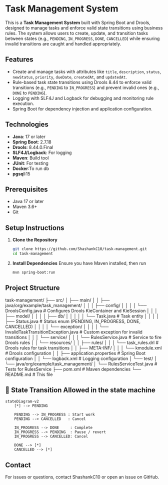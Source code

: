 # Task Management System

This is a **Task Management System** built with Spring Boot and Drools, designed to manage tasks and enforce valid state transitions using business rules. The system allows users to create, update, and transition tasks between states (e.g., `PENDING`, `IN_PROGRESS`, `DONE`, `CANCELLED`) while ensuring invalid transitions are caught and handled appropriately.

## Features
- Create and manage tasks with attributes like `title`, `description`, `status`, `newStatus`, `priority`, `dueDate`, `createdAt`, and `updatedAt`.
- Rule-based task state transitions using Drools 8.44 to enforce valid transitions (e.g., `PENDING` to `IN_PROGRESS`) and prevent invalid ones (e.g., `DONE` to `PENDING`).
- Logging with SLF4J and Logback for debugging and monitoring rule execution.
- Spring Boot for dependency injection and application configuration.

## Technologies
- **Java**: 17 or later
- **Spring Boot**: 2.7.18
- **Drools**: 8.44.0.Final
- **SLF4J/Logback**: For logging
- **Maven**: Build tool
- **JUnit**: For testing
- **Docker**:To run db
- **pgsql**:15

## Prerequisites
- Java 17 or later
- Maven 3.6+
- Git

## Setup Instructions

1. **Clone the Repository**
   ```bash
   git clone https://github.com/ShashankC10/task-management.git
   cd task-management
   ```
2. **Install Dependencies**
   Ensure you have Maven installed, then run
    ```bash
   mvn spring-boot:run
   ```
## Project Structure
task-management/
├── src/
│   ├── main/
│   │   ├── java/org/example/task_management/
│   │   │   ├── config/
│   │   │   │   └── DroolsConfig.java       # Configures Drools KieContainer and KieSession
│   │   │   ├── model/
│   │   │   │   ├── db/
│   │   │   │   │   └── Task.java           # Task entity
│   │   │   │   ├── Status.java             # Status enum (PENDING, IN_PROGRESS, DONE, CANCELLED)
│   │   │   │   └── exception/
│   │   │   │       └── InvalidTaskTransitionException.java  # Custom exception for invalid transitions
│   │   │   └── service/
│   │   │       └── RulesService.java       # Service to fire Drools rules
│   │   └── resources/
│   │       ├── rules/
│   │       │   └── task_rules.drl          # Drools rules for task transitions
│   │       ├── META-INF/
│   │       │   └── kmodule.xml             # Drools configuration
│   │       ├── application.properties       # Spring Boot configuration
│   │       └── logback.xml                 # Logging configuration
│   └── test/
│       └── java/org/example/task_management/
│           └── RulesServiceTest.java       # Tests for RulesService
├── pom.xml                                    # Maven dependencies
└── README.md                                  # This file

## 🔀 State Transition Allowed in the state machine

```mermaid
stateDiagram-v2
    [*] --> PENDING

    PENDING --> IN_PROGRESS : Start work
    PENDING --> CANCELLED   : Cancel

    IN_PROGRESS --> DONE     : Complete
    IN_PROGRESS --> PENDING  : Pause / revert
    IN_PROGRESS --> CANCELLED: Cancel

    DONE --> [*]
    CANCELLED --> [*]
```

## Contact
For issues or questions, contact ShashankC10 or open an issue on GitHub.

